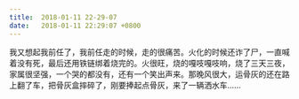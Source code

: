 ```yaml
---
title:  2018-01-11 22-29-07
date:   2018-01-11 22:29:07 +0800
---
```


我又想起我前任了，我前任走的时候，走的很痛苦。火化的时候还诈了尸，一直喊着没有死，最后还用铁链绑着烧完的。火很旺，烧的嘎吱嘎吱响，烧了三天三夜，家属很坚强，一个哭的都没有，还有一个笑出声来。那晚风很大，运骨灰的还在路上翻了车，把骨灰盒摔碎了，刚要捧起点骨灰，来了一辆洒水车......

<!--185-->

